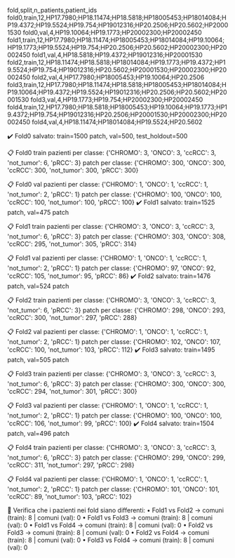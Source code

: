 fold,split,n_patients,patient_ids
fold0,train,12,HP17.7980;HP18.11474;HP18.5818;HP18005453;HP18014084;HP19.4372;HP19.5524;HP19.754;HP19012316;HP20.2506;HP20.5602;HP20001530
fold0,val,4,HP19.10064;HP19.1773;HP20002300;HP20002450
fold1,train,12,HP17.7980;HP18.11474;HP18005453;HP18014084;HP19.10064;HP19.1773;HP19.5524;HP19.754;HP20.2506;HP20.5602;HP20002300;HP20002450
fold1,val,4,HP18.5818;HP19.4372;HP19012316;HP20001530
fold2,train,12,HP18.11474;HP18.5818;HP18014084;HP19.1773;HP19.4372;HP19.5524;HP19.754;HP19012316;HP20.5602;HP20001530;HP20002300;HP20002450
fold2,val,4,HP17.7980;HP18005453;HP19.10064;HP20.2506
fold3,train,12,HP17.7980;HP18.11474;HP18.5818;HP18005453;HP18014084;HP19.10064;HP19.4372;HP19.5524;HP19012316;HP20.2506;HP20.5602;HP20001530
fold3,val,4,HP19.1773;HP19.754;HP20002300;HP20002450
fold4,train,12,HP17.7980;HP18.5818;HP18005453;HP19.10064;HP19.1773;HP19.4372;HP19.754;HP19012316;HP20.2506;HP20001530;HP20002300;HP20002450
fold4,val,4,HP18.11474;HP18014084;HP19.5524;HP20.5602


✔️ Fold0 salvato: train=1500 patch, val=500, test_holdout=500

📋 Fold0 train
  pazienti per classe: {'CHROMO': 3, 'ONCO': 3, 'ccRCC': 3, 'not_tumor': 6, 'pRCC': 3}
  patch per classe:    {'CHROMO': 300, 'ONCO': 300, 'ccRCC': 300, 'not_tumor': 300, 'pRCC': 300}

📋 Fold0 val
  pazienti per classe: {'CHROMO': 1, 'ONCO': 1, 'ccRCC': 1, 'not_tumor': 2, 'pRCC': 1}
  patch per classe:    {'CHROMO': 100, 'ONCO': 100, 'ccRCC': 100, 'not_tumor': 100, 'pRCC': 100}
✔️ Fold1 salvato: train=1525 patch, val=475 patch

📋 Fold1 train
  pazienti per classe: {'CHROMO': 3, 'ONCO': 3, 'ccRCC': 3, 'not_tumor': 6, 'pRCC': 3}
  patch per classe:    {'CHROMO': 303, 'ONCO': 308, 'ccRCC': 295, 'not_tumor': 305, 'pRCC': 314}

📋 Fold1 val
  pazienti per classe: {'CHROMO': 1, 'ONCO': 1, 'ccRCC': 1, 'not_tumor': 2, 'pRCC': 1}
  patch per classe:    {'CHROMO': 97, 'ONCO': 92, 'ccRCC': 105, 'not_tumor': 95, 'pRCC': 86}
✔️ Fold2 salvato: train=1476 patch, val=524 patch

📋 Fold2 train
  pazienti per classe: {'CHROMO': 3, 'ONCO': 3, 'ccRCC': 3, 'not_tumor': 6, 'pRCC': 3}
  patch per classe:    {'CHROMO': 298, 'ONCO': 293, 'ccRCC': 300, 'not_tumor': 297, 'pRCC': 288}

📋 Fold2 val
  pazienti per classe: {'CHROMO': 1, 'ONCO': 1, 'ccRCC': 1, 'not_tumor': 2, 'pRCC': 1}
  patch per classe:    {'CHROMO': 102, 'ONCO': 107, 'ccRCC': 100, 'not_tumor': 103, 'pRCC': 112}
✔️ Fold3 salvato: train=1495 patch, val=505 patch

📋 Fold3 train
  pazienti per classe: {'CHROMO': 3, 'ONCO': 3, 'ccRCC': 3, 'not_tumor': 6, 'pRCC': 3}
  patch per classe:    {'CHROMO': 300, 'ONCO': 300, 'ccRCC': 294, 'not_tumor': 301, 'pRCC': 300}

📋 Fold3 val
  pazienti per classe: {'CHROMO': 1, 'ONCO': 1, 'ccRCC': 1, 'not_tumor': 2, 'pRCC': 1}
  patch per classe:    {'CHROMO': 100, 'ONCO': 100, 'ccRCC': 106, 'not_tumor': 99, 'pRCC': 100}
✔️ Fold4 salvato: train=1504 patch, val=496 patch

📋 Fold4 train
  pazienti per classe: {'CHROMO': 3, 'ONCO': 3, 'ccRCC': 3, 'not_tumor': 6, 'pRCC': 3}
  patch per classe:    {'CHROMO': 299, 'ONCO': 299, 'ccRCC': 311, 'not_tumor': 297, 'pRCC': 298}

📋 Fold4 val
  pazienti per classe: {'CHROMO': 1, 'ONCO': 1, 'ccRCC': 1, 'not_tumor': 2, 'pRCC': 1}
  patch per classe:    {'CHROMO': 101, 'ONCO': 101, 'ccRCC': 89, 'not_tumor': 103, 'pRCC': 102}

🔎 Verifica che i pazienti nei fold siano differenti:
  • Fold1 vs Fold2 → comuni (train): 8 | comuni (val): 0
  • Fold1 vs Fold3 → comuni (train): 8 | comuni (val): 0
  • Fold1 vs Fold4 → comuni (train): 8 | comuni (val): 0
  • Fold2 vs Fold3 → comuni (train): 8 | comuni (val): 0
  • Fold2 vs Fold4 → comuni (train): 8 | comuni (val): 0
  • Fold3 vs Fold4 → comuni (train): 8 | comuni (val): 0

